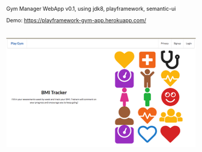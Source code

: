 Gym Manager WebApp v0.1, using jdk8, playframework, semantic-ui

Demo: https://playframework-gym-app.herokuapp.com/

# ![](preview.png)



